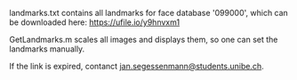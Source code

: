 landmarks.txt contains all landmarks for face database '099000', which can be downloaded here:
https://ufile.io/y9hnvxm1  

GetLandmarks.m scales all images and displays them, so one can set the landmarks manually.  

If the link is expired, contanct jan.segessenmann@students.unibe.ch.  
